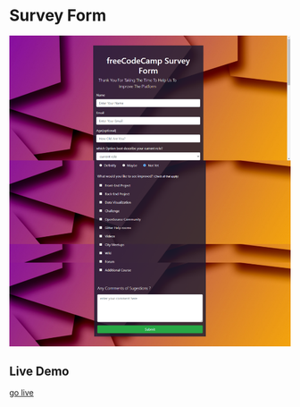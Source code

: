 # Survey Form

![Technical-Documentation](images/Live_demo.png)
## Live Demo
[go live](https://samiullah119.github.io/Servey_Form)